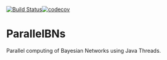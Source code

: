 [![Build Status](https://travis-ci.com/JLaborda/ParallelBNs.svg?token=gx94W8s681gvppTUp19S&branch=B-DevOps)](https://travis-ci.com/JLaborda/ParallelBNs)[![codecov](https://codecov.io/gh/JLaborda/ParallelBNs/branch/B-DevOps/graph/badge.svg?token=Pjnaxx3seX)](https://codecov.io/gh/JLaborda/ParallelBNs)

# ParallelBNs

Parallel computing of Bayesian Networks using Java Threads.